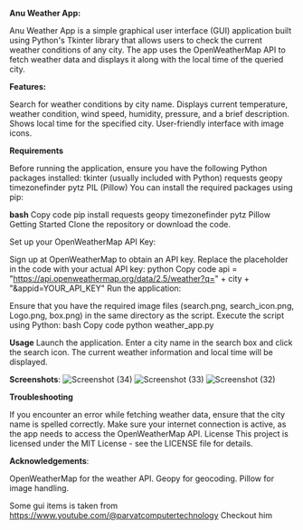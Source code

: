 **Anu Weather App:**

Anu Weather App is a simple graphical user interface (GUI) application built using Python's Tkinter library that allows users to check the current weather conditions of any city. The app uses the OpenWeatherMap API to fetch weather data and displays it along with the local time of the queried city.

**Features:**

Search for weather conditions by city name.
Displays current temperature, weather condition, wind speed, humidity, pressure, and a brief description.
Shows local time for the specified city.
User-friendly interface with image icons.

**Requirements**

Before running the application, ensure you have the following Python packages installed:
tkinter (usually included with Python)
requests
geopy
timezonefinder
pytz
PIL (Pillow)
You can install the required packages using pip:

**bash**
Copy code
pip install requests geopy timezonefinder pytz Pillow
Getting Started
Clone the repository or download the code.

Set up your OpenWeatherMap API Key:

Sign up at OpenWeatherMap to obtain an API key.
Replace the placeholder in the code with your actual API key:
python
Copy code
api = "https://api.openweathermap.org/data/2.5/weather?q=" + city + "&appid=YOUR_API_KEY"
Run the application:

Ensure that you have the required image files (search.png, search_icon.png, Logo.png, box.png) in the same directory as the script.
Execute the script using Python:
bash
Copy code
python weather_app.py

**Usage**
Launch the application.
Enter a city name in the search box and click the search icon.
The current weather information and local time will be displayed.

**Screenshots**:
![Screenshot (34)](https://github.com/user-attachments/assets/51e84f47-f5f9-4bf4-9812-0bc94e6e88ed)
![Screenshot (33)](https://github.com/user-attachments/assets/acd0c1f9-12e0-4e6a-b95c-0a0b1356df59)
![Screenshot (32)](https://github.com/user-attachments/assets/db19c9de-94a1-4d1b-86a9-e6cdc1682a43)



**Troubleshooting**

If you encounter an error while fetching weather data, ensure that the city name is spelled correctly.
Make sure your internet connection is active, as the app needs to access the OpenWeatherMap API.
License
This project is licensed under the MIT License - see the LICENSE file for details.

**Acknowledgements**:

OpenWeatherMap for the weather API.
Geopy for geocoding.
Pillow for image handling.


Some gui items is taken from
https://www.youtube.com/@parvatcomputertechnology
Checkout him

